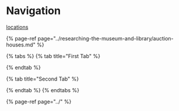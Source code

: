 # Navigation

[locations](https://github.com/wellcomecollection/transcribe-wellcome/tree/b573db13226ab8b8a925042ee7b542057178ab5f/about-transcribe-wellcome/researching-the-museum-and-library/locations/README.md)

{% page-ref page="../researching-the-museum-and-library/auction-houses.md" %}

{% tabs %}
{% tab title="First Tab" %}

{% endtab %}

{% tab title="Second Tab" %}

{% endtab %}
{% endtabs %}

{% page-ref page="../" %}

